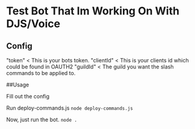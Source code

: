# Test Bot That Im Working On With DJS/Voice

## Config
"token" < This is your bots token.
"clientId" < This is your clients id which could be found in OAUTH2
"guildId" < The guild you want the slash commands to be applied to.

##Usage

Fill out the config

Run deploy-commands.js
`node deploy-commands.js`

Now, just run the bot.
`node .`
